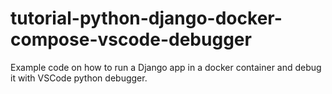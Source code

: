 # tutorial-python-django-docker-compose-vscode-debugger
Example code on how to run a Django app in a docker container and debug it with VSCode python debugger.
